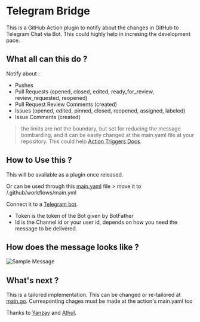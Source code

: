 # Telegram Bridge
  This is a GitHub Action plugin to notify about the changes in GitHub to Telegram Chat via Bot. This could highly help in incresing the development pace.

## What all can this do ?
  Notify about :
  * Pushes
  * Pull Requests (opened, closed, edited, ready_for_review, review_requested, reopened)
  * Pull Request Review Comments (created)
  * Issues (opened, edited, pinned, closed, reopened, assigned, labeled)
  * Issue Comments (created)
  
  > the limits are not the boundary, but set for reducing the message bombarding, and it can be easily changed at the main.yaml file at your repository. This could help [Action Triggers Docs](https://developer.github.com/webhooks/).
  
## How to Use this ?
  This will be available as a plugin once released.
  
  Or can be used through this [main.yaml](https://github.com/GokulDas027/TelegramBridge/blob/master/main.yaml) file
    > move it to <repository>/.github/workflows/main.yml
  
  Connect it to a [Telegram bot](https://core.telegram.org/bots).
  * Token is the token of the Bot given by BotFather
  * Id is the Channel id or your user id, depends on how you need the message to be delivered.

## How does the message looks like ?

![Sample Message](https://drive.google.com/uc?export=view&id=1QAVOHLyTNHNuHpgJyxFxhUHDloWj5Ilc)

## What's next ?

This is a tailored implementation. This can be changed or re-tailored at [main.go](https://github.com/GokulDas027/TelegramBridge/blob/master/main.go). Curresponting chages must be made at the action's main.yaml too

Thanks to [Yanzay](https://github.com/yanzay) and [Athul](github.com/athul).
